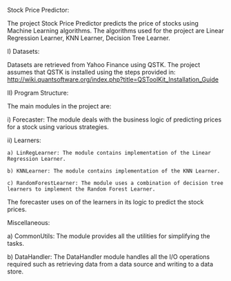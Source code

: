Stock Price Predictor:

The project Stock Price Predictor predicts the price of stocks using Machine Learning algorithms. The algorithms used for the project are Linear Regression Learner, KNN Learner, Decision Tree Learner.


I) Datasets: 

Datasets are retrieved from Yahoo Finance using QSTK. The project assumes that QSTK is installed using the steps provided in:
http://wiki.quantsoftware.org/index.php?title=QSToolKit_Installation_Guide



II) Program Structure:

The main modules in the project are:

i) Forecaster: The module deals with the business logic of predicting prices for a stock using various strategies.

ii) Learners:

    a) LinRegLearner: The module contains implementation of the Linear Regression Learner. 
    
    b) KNNLearner: The module contains implementation of the KNN Learner.
    
    c) RandomForestLearner: The module uses a combination of decision tree learners to implement the Random Forest Learner.

 The forecaster uses on of the learners in its logic to predict the stock prices.
 
  
 Miscellaneous:

  a) CommonUtils: The module provides all the utilities for simplifying the tasks.

  b) DataHandler: The DataHandler module handles all the I/O operations required such as retrieving data from a data source and writing to a data store.
  

  
  
  